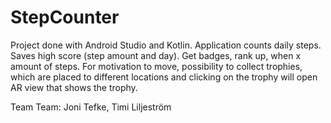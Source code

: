 # StepCounter

Project done with Android Studio and Kotlin.
Application counts daily steps.
Saves high score (step amount and day).
Get badges, rank up, when x amount of steps.
For motivation to move, possibility to collect trophies, which are placed to different locations and clicking on the trophy will open
AR view that shows the trophy.

Team Team: Joni Tefke, Timi Liljeström
